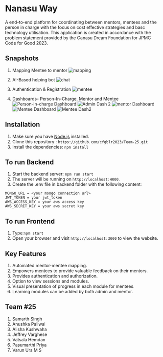 # Nanasu Way
A end-to-end platform for coordinating between mentors, mentees and the person in charge with the focus on cost effective strategies and basc technology utilisation.
This application is created in accordance with the problem statement provided by the Canasu Dream Foundation for JPMC Code for Good 2023.

## Snapshots
1. Mapping Mentee to mentor
   ![mapping](https://github.com/cfgblr2023/Team-25/assets/70397438/f6185636-100b-4565-a1d1-8b661729d83e)

2. AI-Based helping bot
   ![chat](https://github.com/cfgblr2023/Team-25/assets/70397438/9da2d870-946c-4918-9a5b-a29f754ac93a)
   
4. Authentication & Registration
   ![mentee](https://github.com/cfgblr2023/Team-25/assets/70397438/f5c01772-2458-4f23-95cc-947fa9e7ad33)

5. Dashboards- Person-In-Charge, Mentor and Mentee
   ![Person-in-charge Dashboard](https://github.com/cfgblr2023/Team-25/assets/70397438/2f97795c-5d39-4a6d-80da-549f8a01ba60)
   ![Admin Dash 2](https://github.com/cfgblr2023/Team-25/assets/70397438/459028af-d577-4151-9ef1-9fe251cd2577)
   ![mentor Dashboard](https://github.com/cfgblr2023/Team-25/assets/70397438/7606eb44-cc2a-4a0c-bcae-0efc8eb50dcd)
   ![Mentee Dashboard](https://github.com/cfgblr2023/Team-25/assets/70397438/a6de2b92-fccc-4455-a4be-f27b58ad0363)
   ![Mentee Dash2](https://github.com/cfgblr2023/Team-25/assets/70397438/34a3f372-5343-428e-915f-4fb72e00e962)
      
## Installation

1. Make sure you have [Node.js](https://nodejs.org) installed.
2. Clone this repository : `https://github.com/cfgblr2023/Team-25.git`
3. Install the dependencies: `npm install`


## To run Backend

1. Start the backend server: `npm run start`
2. The server will be running on `http://localhost:4000`.
3. Create the .env file in backend folder with the following content:
```
MONGO_URL = <your mongo connection url>
JWT_TOKEN = your jwt_token
AWS_ACCESS_KEY = your aws access key
AWS_SECRET_KEY = your aws secret key
```

## To run Frontend

 1. Type:`npm start`
 2. Open your browser and visit `http://localhost:3000` to view the website.

## Key Features
1. Automated mentor-mentee mapping.
2. Empowers mentees to provide valuable feedback on their mentors.
3. Provides authentication and authorization.
4. Option to view sessions and modules.
5. Visual presentation of progress in each module for mentees.
6. Learning modules can be added by both admin and mentor.


## Team #25
1. Samarth Singh
2. Anushka Paliwal
3. Alisha Kushwaha
4. Jeffrey Varghese
5. Vatsala Hemdan
6. Pasumarthi Priya
7. Varun Urs M S
